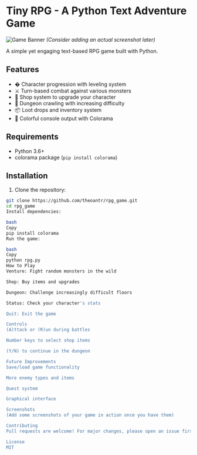 # Tiny RPG - A Python Text Adventure Game

![Game Banner](https://via.placeholder.com/800x200?text=Tiny+RPG+Adventure) *(Consider adding an actual screenshot later)*

A simple yet engaging text-based RPG game built with Python.

## Features
- � Character progression with leveling system
- ⚔️ Turn-based combat against various monsters
- 🏦 Shop system to upgrade your character
- 🏰 Dungeon crawling with increasing difficulty
- 📦 Loot drops and inventory system
- 🎨 Colorful console output with Colorama

## Requirements
- Python 3.6+
- colorama package (`pip install colorama`)

## Installation
1. Clone the repository:
```bash
git clone https://github.com/theoantr/rpg_game.git
cd rpg_game
Install dependencies:

bash
Copy
pip install colorama
Run the game:

bash
Copy
python rpg.py
How to Play
Venture: Fight random monsters in the wild

Shop: Buy items and upgrades

Dungeon: Challenge increasingly difficult floors

Status: Check your character's stats

Quit: Exit the game

Controls
(A)ttack or (R)un during battles

Number keys to select shop items

(Y/N) to continue in the dungeon

Future Improvements
Save/load game functionality

More enemy types and items

Quest system

Graphical interface

Screenshots
(Add some screenshots of your game in action once you have them)

Contributing
Pull requests are welcome! For major changes, please open an issue first.

License
MIT